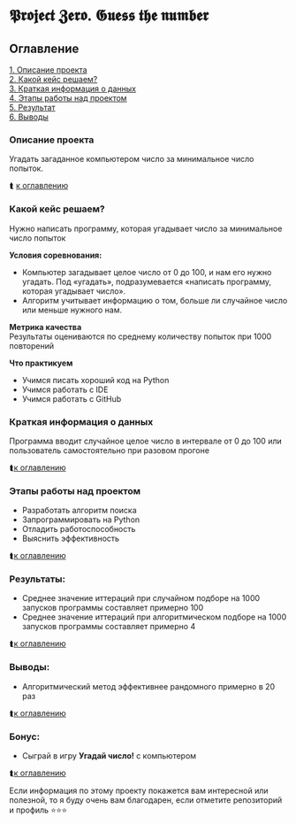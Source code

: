 # 𝕻𝖗𝖔𝖏𝖊𝖈𝖙 𝖅𝖊𝖗𝖔. 𝕲𝖚𝖊𝖘𝖘 𝖙𝖍𝖊 𝖓𝖚𝖒𝖇𝖊𝖗

## Оглавление

[1. Описание проекта](https://github.com/Wladeemer/Guess-number-task/blob/master/README.md#Описание-проекта)  
[2. Какой кейс решаем?](https://github.com/Wladeemer/Guess-number-task/blob/master/README.md#Какой-кейс-решаем)  
[3. Краткая информация о данных](https://github.com/Wladeemer/Guess-number-task/blob/master/README.md#Краткая-информация-о-данных)  
[4. Этапы работы над проектом](https://github.com/Wladeemer/Guess-number-task/blob/master/README.md#Этапы-работы-над-проектом)  
[5. Результат](https://github.com/Wladeemer/Guess-number-task/blob/master/README.md#Результат)  
[6. Выводы](https://github.com/Wladeemer/Guess-number-task/blob/master/README.md#Выводы)

### Описание проекта

Угадать загаданное компьютером число за минимальное число попыток.

⮬ [к оглавлению](*)

### Какой кейс решаем?

Нужно написать программу, которая угадывает число за минимальное число попыток

**Условия соревнования:**

- Компьютер загадывает целое число от 0 до 100, и нам его нужно угадать. Под «угадать», подразумевается «написать программу, которая угадывает число».
- Алгоритм учитывает информацию о том, больше ли случайное число или меньше нужного нам.

**Метрика качества**  
Результаты оцениваются по среднему количеству попыток при 1000 повторений

**Что практикуем**

- Учимся писать хороший код на Python
- Учимся работать с IDE
- Учимся работать с GitHub

### Краткая информация о данных

Программа вводит случайное целое число в интервале от 0 до 100 или пользователь самостоятельно при разовом прогоне

⮬[к оглавлению](https://github.com/Wladeemer/Guess-number-task/blob/master/README.md#Оглавление)

### Этапы работы над проектом

- Разработать алгоритм поиска
- Запрограммировать на Python
- Отладить работоспособность
- Выяснить эффективность

⮬[к оглавлению](https://github.com/Wladeemer/Guess-number-task/blob/master/README.md#Оглавление)

### Результаты:

- Среднее значение иттераций при случайном подборе на 1000 запусков программы составляет примерно 100
- Среднее значение иттераций при алгоритмическом подборе на 1000 запусков программы составляет примерно 4

⮬[к оглавлению](https://github.com/Wladeemer/Guess-number-task/blob/master/README.md#Оглавление)

### Выводы:

- Алгоритмический метод эффективнее рандомного примерно в 20 раз

⮬[к оглавлению](https://github.com/Wladeemer/Guess-number-task/blob/master/README.md#Оглавление)

### Бонус:

- Сыграй в игру **Угадай число!** с компьютером

⮬[к оглавлению](https://github.com/Wladeemer/Guess-number-task/blob/master/README.md#Оглавление)

Если информация по этому проекту покажется вам интересной или полезной, то я буду очень вам благодарен, если отметите репозиторий и профиль ⭐️⭐️⭐️
